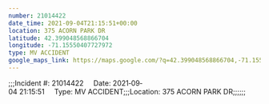 ```yaml
---
number: 21014422
date_time: 2021-09-04T21:15:51+00:00
location: 375 ACORN PARK DR
latitude: 42.399048568866704
longitude: -71.15550407727972
type: MV ACCIDENT
google_maps_link: https://maps.google.com/?q=42.399048568866704,-71.15550407727972
---
```


;;;Incident #: 21014422     Date: 2021‐09‐04 21:15:51     Type: MV ACCIDENT;;;Location: 375 ACORN PARK DR;;;;;;
